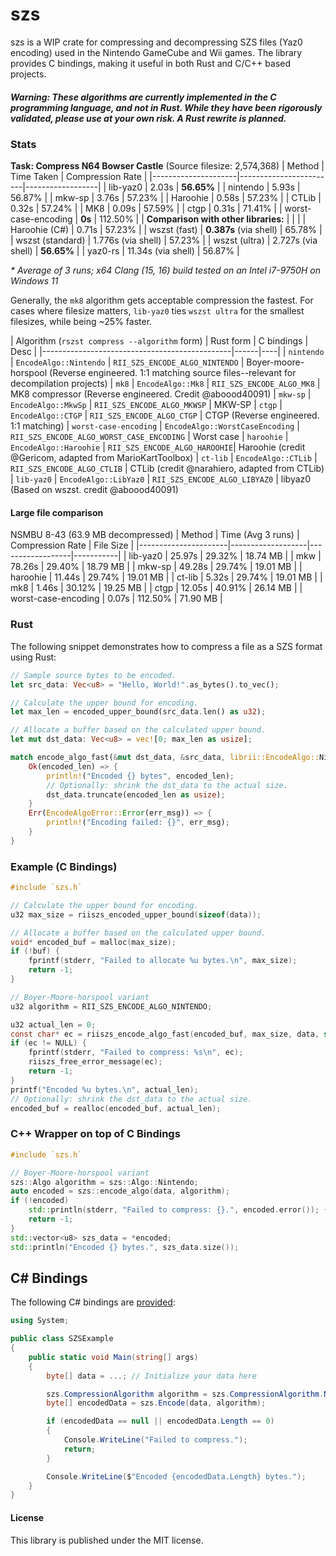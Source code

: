 # szs
szs is a WIP crate for compressing and decompressing SZS files (Yaz0 encoding) used in the Nintendo GameCube and Wii games. The library provides C bindings, making it useful in both Rust and C/C++ based projects.

##### Warning: These algorithms are currently implemented in **the C programming language**, and not in Rust. While they have been rigorously validated, please use at your own risk. A Rust rewrite is planned.

### Stats
**Task: Compress N64 Bowser Castle** (Source filesize: 2,574,368)
| Method              | Time Taken             | Compression Rate |
|---------------------|------------------------|------------------|
| lib-yaz0            | 2.03s                  |       **56.65%** |
| nintendo            | 5.93s                  |           56.87% |
| mkw-sp              | 3.76s                  |           57.23% |
| Haroohie            | 0.58s                  |           57.23% |
| CTLib               | 0.32s                  |           57.24% |
| MK8                 | 0.09s                  |           57.59% |
| ctgp                | 0.31s                  |           71.41% |
| worst-case-encoding | **0s**                 |          112.50% |
| **Comparison with other libraries:** |       |                  |
| Haroohie (C#)       | 0.71s                  |           57.23% |
| wszst (fast)        | **0.387s** (via shell) |           65.78% |
| wszst (standard)    | 1.776s (via shell)     |           57.23% |
| wszst (ultra)       | 2.727s (via shell)     |       **56.65%** |
| yaz0-rs             | 11.34s (via shell)     |           56.87% |

*\* Average of 3 runs; x64 Clang (15, 16) build tested on an Intel i7-9750H on Windows 11*

Generally, the `mk8` algorithm gets acceptable compression the fastest. For cases where filesize matters, `lib-yaz0` ties `wszst ultra` for the smallest filesizes, while being ~25% faster.

| Algorithm (`rszst compress --algorithm` form) | Rust form | C bindings | Desc |
|-----------------------------------------------|------|----|
| `nintendo`            | `EncodeAlgo::Nintendo` | `RII_SZS_ENCODE_ALGO_NINTENDO` | Boyer-moore-horspool (Reverse engineered. 1:1 matching source files--relevant for decompilation projects)
| `mk8`                 | `EncodeAlgo::Mk8` | `RII_SZS_ENCODE_ALGO_MK8`      | MK8 compressor (Reverse engineered. Credit @aboood40091)
| `mkw-sp`              | `EncodeAlgo::MkwSp` | `RII_SZS_ENCODE_ALGO_MKWSP`    | MKW-SP
| `ctgp`                | `EncodeAlgo::CTGP` | `RII_SZS_ENCODE_ALGO_CTGP`     | CTGP (Reverse engineered. 1:1 matching)
| `worst-case-encoding` | `EncodeAlgo::WorstCaseEncoding` | `RII_SZS_ENCODE_ALGO_WORST_CASE_ENCODING` | Worst case
| `haroohie`            | `EncodeAlgo::Haroohie` | `RII_SZS_ENCODE_ALGO_HAROOHIE`| Haroohie (credit @Gericom, adapted from MarioKartToolbox)
| `ct-lib`              | `EncodeAlgo::CTLib` | `RII_SZS_ENCODE_ALGO_CTLIB`   | CTLib (credit @narahiero, adapted from CTLib)
| `lib-yaz0`            | `EncodeAlgo::LibYaz0` | `RII_SZS_ENCODE_ALGO_LIBYAZ0` | libyaz0 (Based on wszst. credit @aboood40091)


#### Large file comparison
NSMBU 8-43 (63.9 MB decompressed)
| Method               | Time (Avg 3 runs) | Compression Rate | File Size |
|----------------------|-------------------|------------------|-----------|
| lib-yaz0             |            25.97s |           29.32% |  18.74 MB |
| mkw                  |            78.26s |           29.40% |  18.79 MB |
| mkw-sp               |            49.28s |           29.74% |  19.01 MB |
| haroohie             |            11.44s |           29.74% |  19.01 MB |
| ct-lib               |             5.32s |           29.74% |  19.01 MB |
| mk8                  |             1.46s |           30.12% |  19.25 MB |
| ctgp                 |            12.05s |           40.91% |  26.14 MB |
| worst-case-encoding  |             0.07s |          112.50% |  71.90 MB |

### Rust
The following snippet demonstrates how to compress a file as a SZS format using Rust:

```rs
// Sample source bytes to be encoded.
let src_data: Vec<u8> = "Hello, World!".as_bytes().to_vec();

// Calculate the upper bound for encoding.
let max_len = encoded_upper_bound(src_data.len() as u32);

// Allocate a buffer based on the calculated upper bound.
let mut dst_data: Vec<u8> = vec![0; max_len as usize];

match encode_algo_fast(&mut dst_data, &src_data, librii::EncodeAlgo::Nintendo) {
    Ok(encoded_len) => {
        println!("Encoded {} bytes", encoded_len);
        // Optionally: shrink the dst_data to the actual size.
        dst_data.truncate(encoded_len as usize);
    }
    Err(EncodeAlgoError::Error(err_msg)) => {
        println!("Encoding failed: {}", err_msg);
    }
}
```

### Example (C Bindings)
```c
#include `szs.h`

// Calculate the upper bound for encoding.
u32 max_size = riiszs_encoded_upper_bound(sizeof(data));

// Allocate a buffer based on the calculated upper bound.
void* encoded_buf = malloc(max_size);
if (!buf) {
	fprintf(stderr, "Failed to allocate %u bytes.\n", max_size);
	return -1;
}

// Boyer-Moore-horspool variant
u32 algorithm = RII_SZS_ENCODE_ALGO_NINTENDO;

u32 actual_len = 0;
const char* ec = riiszs_encode_algo_fast(encoded_buf, max_size, data, sizeof(data), &actual_len, algorithm);
if (ec != NULL) {
	fprintf(stderr, "Failed to compress: %s\n", ec);
	riiszs_free_error_message(ec);
	return -1;
}
printf("Encoded %u bytes.\n", actual_len);
// Optionally: shrink the dst_data to the actual size.
encoded_buf = realloc(encoded_buf, actual_len);
```

### C++ Wrapper on top of C Bindings
```cpp
#include `szs.h`

// Boyer-Moore-horspool variant
szs::Algo algorithm = szs::Algo::Nintendo;
auto encoded = szs::encode_algo(data, algorithm);
if (!encoded)
	std::println(stderr, "Failed to compress: {}.", encoded.error()); {
	return -1;
}
std::vector<u8> szs_data = *encoded;
std::println("Encoded {} bytes.", szs_data.size());
```

## C# Bindings
The following C# bindings are [provided](https://github.com/riidefi/RiiStudio/tree/master/source/szs/c%23):
```cs
using System;

public class SZSExample
{
    public static void Main(string[] args)
    {
        byte[] data = ...; // Initialize your data here

        szs.CompressionAlgorithm algorithm = szs.CompressionAlgorithm.Nintendo;
        byte[] encodedData = szs.Encode(data, algorithm);

        if (encodedData == null || encodedData.Length == 0)
        {
            Console.WriteLine("Failed to compress.");
            return;
        }

        Console.WriteLine($"Encoded {encodedData.Length} bytes.");
    }
}
```

#### License
This library is published under the MIT license.
